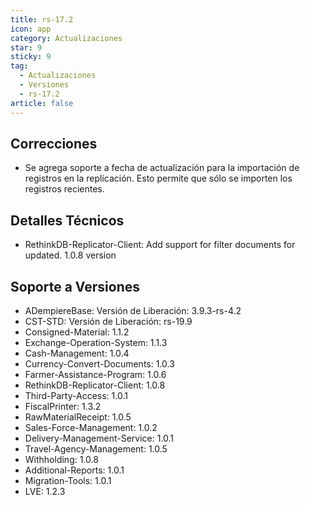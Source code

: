 ```yaml
---
title: rs-17.2
icon: app
category: Actualizaciones
star: 9
sticky: 9
tag:
  - Actualizaciones
  - Versiones
  - rs-17.2
article: false
---
```


## Correcciones

- Se agrega soporte a fecha de actualización para la importación de registros en la replicación. Esto permite que sólo se importen los registros recientes.

## Detalles Técnicos

- RethinkDB-Replicator-Client: Add support for filter documents for updated. 1.0.8 version

## Soporte a Versiones

- ADempiereBase: Versión de Liberación: 3.9.3-rs-4.2
- CST-STD: Versión de Liberación: rs-19.9
- Consigned-Material: 1.1.2
- Exchange-Operation-System: 1.1.3
- Cash-Management: 1.0.4
- Currency-Convert-Documents: 1.0.3
- Farmer-Assistance-Program: 1.0.6
- RethinkDB-Replicator-Client: 1.0.8
- Third-Party-Access: 1.0.1
- FiscalPrinter: 1.3.2
- RawMaterialReceipt: 1.0.5
- Sales-Force-Management: 1.0.2
- Delivery-Management-Service: 1.0.1
- Travel-Agency-Management: 1.0.5
- Withholding: 1.0.8
- Additional-Reports: 1.0.1
- Migration-Tools: 1.0.1
- LVE: 1.2.3
